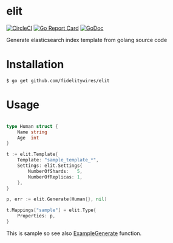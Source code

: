 # elit
[![CircleCI](https://circleci.com/gh/FidelityWires/elit.svg?style=shield&circle-token=404a3db148e2ff6d7047b60c628f69b1e97d8077)](https://circleci.com/gh/FidelityWires/elit) [![Go Report Card](https://goreportcard.com/badge/github.com/fidelitywires/elit)](https://goreportcard.com/report/github.com/fidelitywires/elit) [![GoDoc](https://godoc.org/github.com/FidelityWires/elit?status.svg)](https://godoc.org/github.com/FidelityWires/elit)

Generate elasticsearch index template from golang source code


# Installation

```
$ go get github.com/fidelitywires/elit
```

# Usage

```go

type Human struct {
	Name string
	Age  int
}

t := elit.Template{
	Template: "sample_template_*",
	Settings: elit.Settings{
		NumberOfShards:   5,
		NumberOfReplicas: 1,
	},
}

p, err := elit.Generate(Human{}, nil)

t.Mappings["sample"] = elit.Type{
	Properties: p,
}
```

This is sample so see also [ExampleGenerate](elit_test.go) function.
